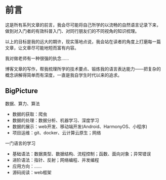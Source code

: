 # 前言

这是所有系列文章的前言，我会尽可能将自己所学的以流畅的自然语言记录下来，做到对入门者的有效科普入门、对同行朋友们的不同视角的知识梳理。

以上的目标是我的远大的期许，现实落地点说，我会站在读者的角度上打磨每一篇文章，让文章尽可能地短而富有内容。

我对做老师有一种很强的执念……

博客文章的写作，帮我梳理所学的技术要点、锻炼我的语言表达能力——把复杂的概念讲解得简单而有深度，一直是我自学生时代以来的追求。



## BigPicture

数据、算力、算法

- 数据的获取：爬虫
- 数据的处理：数据分析、机器学习、深度学习
- 数据的展示：web开发、移动端开发(Android、HarmonyOS、小程序)
- 项目运维：git、docker、云计算云原生；网络



一门语言的学习

- 基础语法：数据类型、数据结构、流程控制；函数、面向对象；异常错误
- 进阶语法：指针、反射；网络编程、并发编程
- 应用方向：……
- 源码阅读：web框架



















